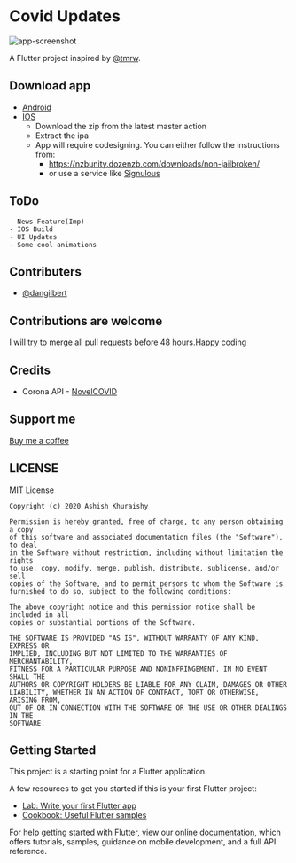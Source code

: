 # Covid Updates

![app-screenshot](assets/images/covid%2019.png)

A Flutter project inspired by [@tmrw](https://dribbble.com/tmrwstudio).

## Download app

- [Android](https://github.com/ashishkhuraishy/CovidUpdates/raw/master/output/V1.1/covidUpdatesV1.1.apk)
- [IOS](https://github.com/ashishkhuraishy/CovidUpdates/actions?query=workflow%3Amaster)
    - Download the zip from the latest master action
    - Extract the ipa
    - App will require codesigning. You can either follow the instructions from:
        - https://nzbunity.dozenzb.com/downloads/non-jailbroken/
        - or use a service like [Signulous](https://www.signulous.com/)

## ToDo

    - News Feature(Imp)
    - IOS Build
    - UI Updates
    - Some cool animations

## Contributers

- [@dangilbert](https://github.com/dangilbert)
 
## Contributions are welcome

 I will try to merge all pull requests before 48 hours.Happy coding

## Credits
 - Corona API - [NovelCOVID](https://corona.lmao.ninja/)
 
## Support me
[Buy me a coffee](https://paypal.me/khuraishy)

## LICENSE

MIT License

    Copyright (c) 2020 Ashish Khuraishy

    Permission is hereby granted, free of charge, to any person obtaining a copy
    of this software and associated documentation files (the "Software"), to deal
    in the Software without restriction, including without limitation the rights
    to use, copy, modify, merge, publish, distribute, sublicense, and/or sell
    copies of the Software, and to permit persons to whom the Software is
    furnished to do so, subject to the following conditions:

    The above copyright notice and this permission notice shall be included in all
    copies or substantial portions of the Software.

    THE SOFTWARE IS PROVIDED "AS IS", WITHOUT WARRANTY OF ANY KIND, EXPRESS OR
    IMPLIED, INCLUDING BUT NOT LIMITED TO THE WARRANTIES OF MERCHANTABILITY,
    FITNESS FOR A PARTICULAR PURPOSE AND NONINFRINGEMENT. IN NO EVENT SHALL THE
    AUTHORS OR COPYRIGHT HOLDERS BE LIABLE FOR ANY CLAIM, DAMAGES OR OTHER
    LIABILITY, WHETHER IN AN ACTION OF CONTRACT, TORT OR OTHERWISE, ARISING FROM,
    OUT OF OR IN CONNECTION WITH THE SOFTWARE OR THE USE OR OTHER DEALINGS IN THE
    SOFTWARE.

## Getting Started

This project is a starting point for a Flutter application.

A few resources to get you started if this is your first Flutter project:

- [Lab: Write your first Flutter app](https://flutter.dev/docs/get-started/codelab)
- [Cookbook: Useful Flutter samples](https://flutter.dev/docs/cookbook)

For help getting started with Flutter, view our
[online documentation](https://flutter.dev/docs), which offers tutorials,
samples, guidance on mobile development, and a full API reference.
